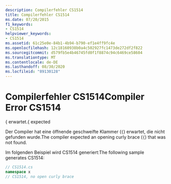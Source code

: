 ```yaml
---
description: Compilerfehler CS1514
title: Compilerfehler CS1514
ms.date: 07/20/2015
f1_keywords:
- CS1514
helpviewer_keywords:
- CS1514
ms.assetid: 61c25e0e-84b1-4b94-b790-ef1e4ff9fc4e
ms.openlocfilehash: 12c18160938b0a4c502927fc1473de272df2f822
ms.sourcegitcommit: d579fb5e4b46745fd0f1f8874c94c6469ce58604
ms.translationtype: MT
ms.contentlocale: de-DE
ms.lasthandoff: 08/30/2020
ms.locfileid: "89130128"
---
```

# <a name="compiler-error-cs1514"></a><span data-ttu-id="86af6-103">Compilerfehler CS1514</span><span class="sxs-lookup"><span data-stu-id="86af6-103">Compiler Error CS1514</span></span>
<span data-ttu-id="86af6-104">{ erwartet.</span><span class="sxs-lookup"><span data-stu-id="86af6-104">{ expected</span></span>  
  
 <span data-ttu-id="86af6-105">Der Compiler hat eine öffnende geschweifte Klammer (`{`) erwartet, die nicht gefunden wurde.</span><span class="sxs-lookup"><span data-stu-id="86af6-105">The compiler expected an opening curly brace (`{`) that was not found.</span></span>  
  
 <span data-ttu-id="86af6-106">Im folgenden Beispiel wird CS1514 generiert:</span><span class="sxs-lookup"><span data-stu-id="86af6-106">The following sample generates CS1514:</span></span>  
  
```csharp  
// CS1514.cs  
namespace x  
// CS1514, no open curly brace  
```
